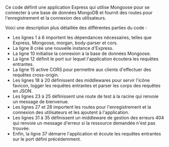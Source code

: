 Ce code définit une application Express qui utilise Mongoose pour se connecter à une base de données MongoDB et fournit des routes pour l'enregistrement et la connexion des utilisateurs.

Voici une description plus détaillée des différentes parties du code :

* Les lignes 1 à 6 importent les dépendances nécessaires, telles que Express, Mongoose, morgan, body-parser et cors.
* La ligne 8 crée une nouvelle instance d'Express.
* La ligne 10 initialise la connexion à la base de données Mongoose.
* La ligne 12 définit le port sur lequel l'application écoutera les requêtes entrantes.
* La ligne 15 active CORS pour permettre aux clients d'effectuer des requêtes cross-origin.
* Les lignes 18 à 20 définissent des middlewares pour servir l'icône favicon, logger les requêtes entrantes et parser les corps des requêtes en JSON.
* Les lignes 23 à 25 définissent une route de test à la racine qui renvoie un message de bienvenue.
* Les lignes 27 et 28 importent les routes pour l'enregistrement et la connexion des utilisateurs et les ajoutent à l'application.
* Les lignes 31 à 35 définissent un middleware de gestion des erreurs 404 qui renvoie un message d'erreur si la ressource demandée n'est pas trouvée.
* Enfin, la ligne 37 démarre l'application et écoute les requêtes entrantes sur le port défini précédemment.